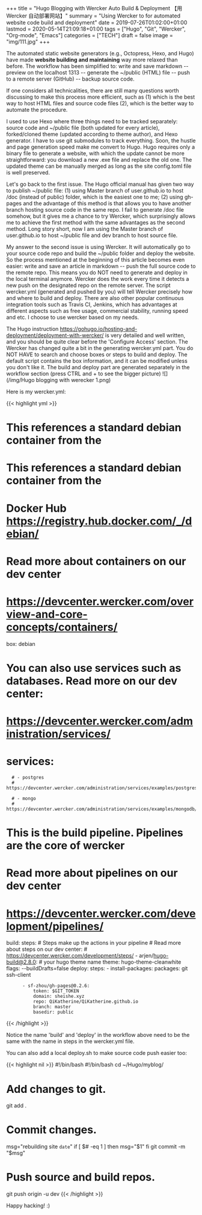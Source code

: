 +++
title = "Hugo Blogging with Wercker Auto Build & Deployment 【用 Wercker 自动部署网站】"
summary = "Using Wercker to for automated website code build and deployment"
date = 2019-07-26T01:02:00+01:00
lastmod = 2020-05-14T21:09:18+01:00
tags = ["Hugo", "Git", "Wercker", "Org-mode", "Emacs"]
categories = ["TECH"]
draft = false
image = "img/111.jpg"
+++

The automated static website generators (e.g., Octopress, Hexo, and Hugo) have made **website building and maintaining** way more relaxed than before. The workflow has been simplified to: write and save markdown -- preview on the localhost 1313 -- generate the ~/public (HTML) file -- push to a remote server (GitHub) -- backup source code.

If one considers all technicalities, there are still many questions worth discussing to make this process more efficient, such as (1) which is the best way to host HTML files and source code files (2), which is the better way to automate the procedure.

I used to use Hexo where three things need to be tracked separately: source code and ~/public file (both updated for every article), forked/cloned theme (updated according to theme author), and Hexo generator. I have to use git submodules to track everything. Soon, the hustle and page generation speed make me convert to Hugo. Hugo requires only a binary file to generate a website, with which the update cannot be more straightforward: you download a new .exe file and replace the old one. The updated theme can be manually merged as long as the site config.toml file is well preserved.

Let's go back to the first issue. The Hugo official manual has given two way to publish ~/public file: (1) using Master branch of user.github.io to host /doc (instead of public) folder, which is the easiest one to me; (2) using gh-pages and the advantage of this method is that allows you to have another branch hosting source code in the same repo. I fail to generate /doc file somehow, but it gives me a chance to try Wercker, which surprisingly allows me to achieve the first method with the same advantages as the second method. Long story short, now I am using the Master branch of user.github.io to host ~/public file and dev branch to host source file.

My answer to the second issue is using Wercker. It will automatically go to your source code repo and build the ~/public folder and deploy the website. So the process mentioned at the beginning of this article becomes even easier: write and save an article in markdown -- push the full source code to the remote repo. This means you do NOT need to generate and deploy in the local terminal anymore. Wercker does the work every time it detects a new push on the designated repo on the remote server. The script wercker.yml (generated and pushed by you) will tell Wercker precisely how and where to build and deploy. There are also other popular continuous integration tools such as Travis CI, Jenkins, which has advantages at different aspects such as free usage, commercial stability, running speed and etc. I choose to use wercker based on my needs.

The Hugo instruction <https://gohugo.io/hosting-and-deployment/deployment-with-wercker/> is very detailed and well written, and you should be quite clear before the 'Configure Access' section. The Wercker has changed quite a bit in the generating wercker.yml part. You do NOT HAVE to search and choose boxes or steps to build and deploy. The default script contains the box information, and it can be modified unless you don't like it. The build and deploy part are generated separately in the workflow section (press CTRL and + to see the bigger picture) ![](/img/Hugo blogging with werecker 1.png)

Here is my wercker.yml:

{{< highlight yml >}}
# This references a standard debian container from the
  # This references a standard debian container from the
  # Docker Hub https://registry.hub.docker.com/_/debian/
  # Read more about containers on our dev center
  # https://devcenter.wercker.com/overview-and-core-concepts/containers/
  box: debian
  # You can also use services such as databases. Read more on our dev center:
  # https://devcenter.wercker.com/administration/services/
  # services:
      # - postgres
      # https://devcenter.wercker.com/administration/services/examples/postgresql/

      # - mongo
      # https://devcenter.wercker.com/administration/services/examples/mongodb/

  # This is the build pipeline. Pipelines are the core of wercker
  # Read more about pipelines on our dev center
  # https://devcenter.wercker.com/development/pipelines/
  build:
      steps:
      # Steps make up the actions in your pipeline
      # Read more about steps on our dev center:
      # https://devcenter.wercker.com/development/steps/
          - arjen/hugo-build@2.8.0:
              # your hugo theme name
              theme: hugo-theme-cleanwhite
              flags: --buildDrafts=false
  deploy:
      steps:
          - install-packages:
              packages: git ssh-client

          - sf-zhou/gh-pages@0.2.6:
              token: $GIT_TOKEN
              domain: sheishe.xyz
              repo: QiKatherine/QiKatherine.github.io
              branch: master
              basedir: public
{{< /highlight >}}

Notice the name 'build' and 'deploy' in the workflow above need to be the same with the name in steps in the wercker.yml file.

You can also add a local deploy.sh to make source code push easier too:

{{< highlight nil >}}
#!/bin/bash
 #!/bin/bash
 cd ~/Hugo/myblog/

 # Add changes to git.
 git add .

 # Commit changes.
 msg="rebuilding site `date`"
 if [ $# -eq 1 ]
   then msg="$1"
 fi
 git commit -m "$msg"

 # Push source and build repos.
 git push origin -u dev
{{< /highlight >}}

Happy hacking! :)
